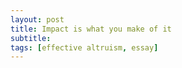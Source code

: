 ```yaml
---
layout: post
title: Impact is what you make of it
subtitle: 
tags: [effective altruism, essay]
---
```


<!--stackedit_data:
eyJoaXN0b3J5IjpbLTEyNzE2NTI4NDVdfQ==
-->
